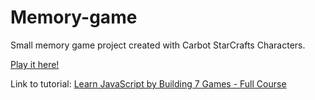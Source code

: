 # Memory-game

Small memory game project created with Carbot StarCrafts Characters.

[Play it here!](https://esthermarie.github.io/Memory-game/)

Link to tutorial: [Learn JavaScript by Building 7 Games - Full Course](https://www.youtube.com/watch?v=lhNdUVh3qCc)